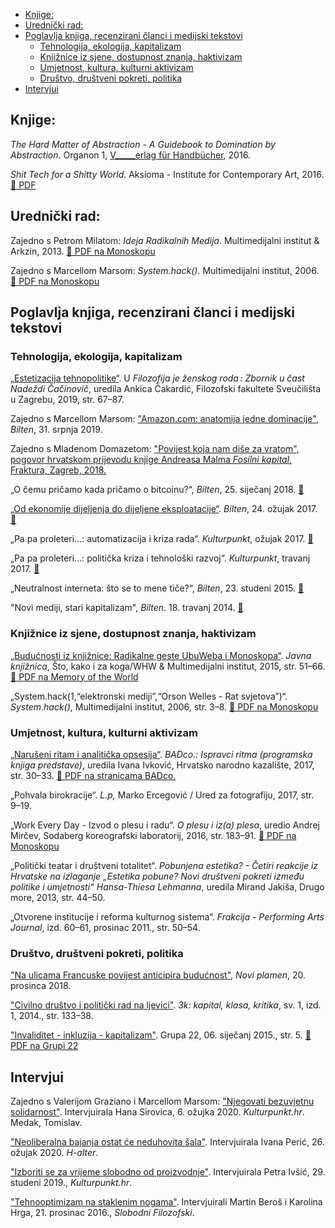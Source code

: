 <!--
.. title: Bibliografija
.. slug: txt
.. author: Tomislav Medak
.. date: 2018-02-05 19:52:05 UTC
.. description: Tekstovi, članci, knjige i poglavlja Tomislava Medaka o tehnologijama, postkapitalističkoj tranziciji, ekološkoj krizi, umjetnosti i invaliditetu.
-->

<!-- TOC -->

- [Knjige:](#knjige)
- [Urednički rad:](#uredni%C4%8Dki-rad)
- [Poglavlja knjiga, recenzirani članci i medijski tekstovi](#poglavlja-knjiga-recenzirani-%C4%8Dlanci-i-medijski-tekstovi)
  - [Tehnologija, ekologija, kapitalizam](#tehnologija-ekologija-kapitalizam)
  - [Knjižnice iz sjene, dostupnost znanja, haktivizam](#knji%C5%BEnice-iz-sjene-dostupnost-znanja-haktivizam)
  - [Umjetnost, kultura, kulturni aktivizam](#umjetnost-kultura-kulturni-aktivizam)
  - [Društvo, društveni pokreti, politika](#dru%C5%A1tvo-dru%C5%A1tveni-pokreti-politika)
- [Intervjui](#intervjui)

<!-- /TOC -->

## Knjige:

*The Hard Matter of Abstraction - A Guidebook to Domination by
Abstraction*. Organon 1, [V\_\_\_\_\_erlag für Handbücher](http://www.verlagfürhandbücher.de/thehardmatterofabstraction/index.php?1110), 2016.

*Shit Tech for a Shitty World*. Aksioma - Institute for Contemporary Art, 2016. [🔗 PDF](http://aksioma.org/Tomislav-Medak-Shit-Tech-for-a)

## Urednički rad:

Zajedno s Petrom Milatom: *Ideja Radikalnih Medija*. Multimedijalni
institut & Arkzin, 2013. [🔗 PDF na Monoskopu](https://monoskop.org/images/0/09/Medak_Tomislav_Milat_Petar_eds_Idea_of_Radical_Media.pdf)

Zajedno s Marcellom Marsom: *System.hack()*. Multimedijalni institut,
2006. [🔗 PDF na Monoskopu](https://monoskop.org/images/f/fd/System.hack_catalogue.pdf/)

## Poglavlja knjiga, recenzirani članci i medijski tekstovi

### Tehnologija, ekologija, kapitalizam

[„Estetizacija tehnopolitike“](http://library.memoryoftheworld.org/#/book/369db1a9-d6f7-4d7e-8c92-0b4f4c37682c). U *Filozofija je ženskog roda : Zbornik u čast Nadeždi Čačinovič*, uredila Ankica Čakardić, Filozofski fakultete Sveučilišta u Zagrebu, 2019, str. 67–87.

Zajedno s Marcellom Marsom: ["Amazon.com: anatomija jedne dominacije"](https://www.bilten.org/?p=28562), *Bilten*, 31. srpnja 2019.

Zajedno s Mladenom Domazetom: ["Povijest koja nam diše za vratom", pogovor hrvatskom prijevodu knjige Andreasa Malma *Fosilni kapital*, Fraktura, Zagreb, 2018.](http://ipe.hr/aktivnosti/povijest-koja-nam-dise-za-vratom/)

„O čemu pričamo kada pričamo o bitcoinu?“, *Bilten*, 25. siječanj 2018. [🔗](http://www.bilten.org/?p=21983)

[„Od ekonomije dijeljenja do dijeljene eksploatacije“](/hr/eksploatacija/). *Bilten*, 24. ožujak 2017. [🔗](http://www.bilten.org/?p=17570)

„Pa pa proleteri...: automatizacija i kriza rada“. *Kulturpunkt*,
ožujak 2017. [🔗](http://www.kulturpunkt.hr/content/pa-pa-proleteri-automatizacija-i-kriza-rada)

„Pa pa proleteri...: politička kriza i tehnološki razvoj“.
*Kulturpunkt*, travanj 2017. [🔗](http://www.kulturpunkt.hr/content/pa-pa-proleteri-politicka-kriza-i-tehnoloski-razvoj)

„Neutralnost interneta: što se to mene tiče?“, *Bilten*, 23. studeni
2015. [🔗](http://www.bilten.org/?p=10225)

"Novi mediji, stari kapitalizam", *Bilten*. 18. travanj 2014. [🔗](http://www.bilten.org/?p=514)

### Knjižnice iz sjene, dostupnost znanja, haktivizam

[„Budućnosti iz knjižnice: Radikalne geste UbuWeba i Monoskopa“](/hr/ubu_monoskop/). *Javna knjižnica*, Što, kako i za koga/WHW & Multimedijalni institut, 2015, str. 51–66. [🔗 PDF na Memory of the World](http://library.memoryoftheworld.org/b/Fs5CQa5xtzBrKZmI08Q41fQZOr4lAadL5_GsqfHiDgV4w-iC)

„System.hack(1,“elektronski mediji”,“Orson Welles - Rat svjetova”)“.
*System.hack()*, Multimedijalni institut, 2006, str. 3–8. [🔗 PDF na Monoskopu](https://monoskop.org/images/f/fd/System.hack_catalogue.pdf/)

### Umjetnost, kultura, kulturni aktivizam

[„Narušeni ritam i analitička opsesija“](/hr/ritam/). *BADco.: Ispravci ritma
(programska knjiga predstave)*, uredila Ivana Ivković, Hrvatsko narodno
kazalište, 2017, str. 30–33. [🔗 PDF na stranicama BADco.](http://badco.hr/media/uploads/ispravci_ritma_tomislav_medak.pdf)

„Pohvala birokracije“. *L.p,* Marko Ercegović / Ured za fotografiju,
2017, str. 9–19.

„Work Every Day - Izvod o plesu i radu“. *O plesu i iz(a) plesa*, uredio
Andrej Mirčev, Sodaberg koreografski laboratorij, 2016, str. 183–91. [🔗 PDF na Monoskopu](https://monoskop.org/images/9/99/Mircev_Andrej_Krajac_Marjana_Toth_Valentina_eds_O_plesu_i_iza_plesa_2016.pdf)

„Politički teatar i društveni totalitet“. *Pobunjena estetika? - Četiri
reakcije iz Hrvatske na izlaganje „Estetika pobune? Novi društveni
pokreti između politike i umjetnosti“ Hansa-Thiesa Lehmanna*, uredila
Mirand Jakiša, Drugo more, 2013, str. 44–50.

„Otvorene institucije i reforma kulturnog sistema“. *Frakcija -
Performing Arts Journal*, izd. 60–61, prosinac 2011., str. 50–54.

### Društvo, društveni pokreti, politika

["Na ulicama Francuske povijest anticipira budućnost"](http://www.noviplamen.net/glavna/na-ulicama-francuske-povijest-anticipira-buducnost/), *Novi plamen*, 20. prosinca 2018.

["Civilno društvo i politički rad na ljevici"](/hr/ljevica/). *3k: kapital, klasa, kritika*, sv. 1, izd. 1, 2014., str. 133–38.

["Invaliditet - inkluzija - kapitalizam"](/hr/invaliditet/). Grupa 22, 06. siječanj 2015., str. 5. [🔗 PDF na Grupi 22](http://www.grupa22.hr/invaliditet-inkluzija-kapitalizam/)

## Intervjui

Zajedno s Valerijom Graziano i Marcellom Marsom: ["Njegovati bezuvjetnu solidarnost"](https://kulturpunkt.hr/content/njegovati-bezuvjetnu-solidarnost). Intervjuirala Hana Sirovica, 6. ožujka 2020. *Kulturpunkt.hr*.
Medak, Tomislav.

["Neoliberalna bajanja ostat će neduhovita šala"](http://www.h-alter.org/vijesti/neoliberalna-bajanja-ostat-ce-neduhovita-sala). Intervjuirala Ivana Perić, 26. ožujak 2020. *H-alter*.

["Izboriti se za vrijeme slobodno od proizvodnje"](https://kulturpunkt.hr/content/izboriti-se-za-vrijeme-slobodno-od-proizvodnje). Intervjuirala Petra Ivšić, 29. studeni 2019., *Kulturpunkt.hr*.

["Tehnooptimizam na staklenim nogama"](http://slobodnifilozofski.com/2016/12/tehnooptimizam-staklenim-nogama.html). Intervjuirali Martin Beroš i Karolina Hrga, 21. prosinac 2016., *Slobodni Filozofski*.
